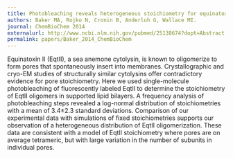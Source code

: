 ```yaml
---
title: Photobleaching reveals heterogeneous stoichiometry for equinatoxin II oligomers.
authors: Baker MA, Rojko N, Cronin B, Anderluh G, Wallace MI.
journal: ChemBioChem 2014 
externalurl: http://www.ncbi.nlm.nih.gov/pubmed/25138674?dopt=Abstract
permalink: papers/Baker_2014_ChemBioChem
---
```

Equinatoxin II (EqtII), a sea anemone cytolysin, is known to oligomerize to form pores that spontaneously insert into membranes. Crystallographic and cryo-EM studies of structurally similar cytolysins offer contradictory evidence for pore stoichiometry. Here we used single-molecule photobleaching of fluorescently labeled EqtII to determine the stoichiometry of EqtII oligomers in supported lipid bilayers. A frequency analysis of photobleaching steps revealed a log-normal distribution of stoichiometries with a mean of 3.4±2.3 standard deviations. Comparison of our experimental data with simulations of fixed stoichiometries supports our observation of a heterogeneous distribution of EqtII oligomerization. These data are consistent with a model of EqtII stoichiometry where pores are on average tetrameric, but with large variation in the number of subunits in individual pores.